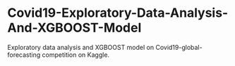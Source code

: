 # Covid19-Exploratory-Data-Analysis-And-XGBOOST-Model
Exploratory data analysis and XGBOOST model on Covid19-global-forecasting competition on Kaggle.
